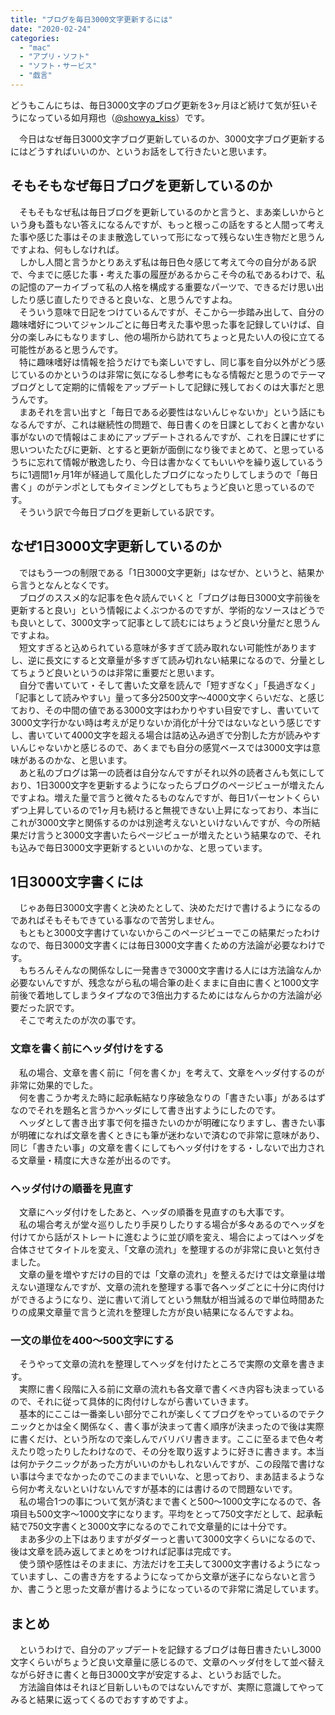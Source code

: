 ```yaml
---
title: "ブログを毎日3000文字更新するには"
date: "2020-02-24"
categories: 
  - "mac"
  - "アプリ・ソフト"
  - "ソフト・サービス"
  - "戯言"
---
```


どうもこんにちは、毎日3000文字のブログ更新を3ヶ月ほど続けて気が狂いそうになっている如月翔也（[@showya\_kiss](http://twitter.com/showya_kiss)）です。  
  
　今日はなぜ毎日3000文字ブログ更新しているのか、3000文字ブログ更新するにはどうすればいいのか、というお話をして行きたいと思います。  

## そもそもなぜ毎日ブログを更新しているのか

　そもそもなぜ私は毎日ブログを更新しているのかと言うと、まあ楽しいからという身も蓋もない答えになるんですが、もっと根っこの話をすると人間って考えた事や感じた事はそのまま散逸していって形になって残らない生き物だと思うんですよね、何もしなければ。  
　しかし人間と言うかとりあえず私は毎日色々感じて考えて今の自分がある訳で、今までに感じた事・考えた事の履歴があるからこそ今の私であるわけで、私の記憶のアーカイブって私の人格を構成する重要なパーツで、できるだけ思い出したり感じ直したりできると良いな、と思うんですよね。  
　そういう意味で日記をつけているんですが、そこから一歩踏み出して、自分の趣味嗜好についてジャンルごとに毎日考えた事や思った事を記録していけば、自分の楽しみにもなりますし、他の場所から訪れてちょっと見たい人の役に立てる可能性があると思うんです。  
　特に趣味嗜好は情報を拾うだけでも楽しいですし、同じ事を自分以外がどう感じているのかというのは非常に気になるし参考にもなる情報だと思うのでテーマブログとして定期的に情報をアップデートして記録に残しておくのは大事だと思うんです。  
　まあそれを言い出すと「毎日である必要性はないんじゃないか」という話にもなるんですが、これは継続性の問題で、毎日書くのを日課としておくと書かない事がないので情報はこまめにアップデートされるんですが、これを日課にせずに思いついたたびに更新、とすると更新が面倒になり後でまとめて、と思っているうちに忘れて情報が散逸したり、今日は書かなくてもいいやを繰り返しているうちに1週間1ヶ月1年が経過して風化したブログになったりしてしまうので「毎日書く」のがテンポとしてもタイミングとしてもちょうど良いと思っているのです。  
　そういう訳で今毎日ブログを更新している訳です。  

## なぜ1日3000文字更新しているのか

　ではもう一つの制限である「1日3000文字更新」はなぜか、というと、結果から言うとなんとなくです。  
　ブログのススメ的な記事を色々読んでいくと「ブログは毎日3000文字前後を更新すると良い」という情報によくぶつかるのですが、学術的なソースはどうでも良いとして、3000文字って記事として読むにはちょうど良い分量だと思うんですよね。  
　短文すぎると込められている意味が多すぎて読み取れない可能性がありますし、逆に長文にすると文章量が多すぎて読み切れない結果になるので、分量としてちょうど良いというのは非常に重要だと思います。  
　自分で書いていて・そして書いた文章を読んで「短すぎなく」「長過ぎなく」「記事として読みやすい」量って多分2500文字〜4000文字くらいだな、と感じており、その中間の値である3000文字はわかりやすい目安ですし、書いていて3000文字行かない時は考えが足りないか消化が十分ではないなという感じですし、書いていて4000文字を超える場合は詰め込み過ぎで分割した方が読みやすいんじゃないかと感じるので、あくまでも自分の感覚ベースでは3000文字は意味があるのかな、と思います。  
　あと私のブログは第一の読者は自分なんですがそれ以外の読者さんも気にしており、1日3000文字を更新するようになったらブログのページビューが増えたんですよね。増えた量で言うと微々たるものなんですが、毎日1パーセントくらいずつ上昇しているので1ヶ月も続けると無視できない上昇になっており、本当にこれが3000文字と関係するのかは別途考えないといけないんですが、今の所結果だけ言うと3000文字書いたらページビューが増えたという結果なので、それも込みで毎日3000文字更新するといいのかな、と思っています。  

## 1日3000文字書くには

　じゃあ毎日3000文字書くと決めたとして、決めただけで書けるようになるのであればそもそもできている事なので苦労しません。  
　もともと3000文字書けていないからこのページビューでこの結果だったわけなので、毎日3000文字書くには毎日3000文字書くための方法論が必要なわけです。  
　もちろんそんなの関係なしに一発書きで3000文字書ける人には方法論なんか必要ないんですが、残念ながら私の場合筆の赴くままに自由に書くと1000文字前後で着地してしまうタイプなので3倍出力するためにはなんらかの方法論が必要だった訳です。  
　そこで考えたのが次の事です。  

### 文章を書く前にヘッダ付けをする

　私の場合、文章を書く前に「何を書くか」を考えて、文章をヘッダ付するのが非常に効果的でした。  
　何を書こうか考えた時に起承転結なり序破急なりの「書きたい事」があるはずなのでそれを題名と言うかヘッダにして書き出すようにしたのです。  
　ヘッダとして書き出す事で何を描きたいのかが明確になりますし、書きたい事が明確になれば文章を書くときにも筆が迷わないで済むので非常に意味があり、同じ「書きたい事」の文章を書くにしてもヘッダ付けをする・しないで出力される文章量・精度に大きな差が出るのです。  

### ヘッダ付けの順番を見直す

　文章にヘッダ付けをしたあと、ヘッダの順番を見直すのも大事です。  
　私の場合考えが堂々巡りしたり手戻りしたりする場合が多々あるのでヘッダを付けてから話がストレートに進むように並び順を変え、場合によってはヘッダを合体させてタイトルを変え、「文章の流れ」を整理するのが非常に良いと気付きました。  
　文章の量を増やすだけの目的では「文章の流れ」を整えるだけでは文章量は増えない道理なんですが、文章の流れを整理する事で各ヘッダごとに十分に肉付けができるようになり、逆に書いて消してという無駄が相当減るので単位時間あたりの成果文章量で言うと流れを整理した方が良い結果になるんですよね。  

### 一文の単位を400〜500文字にする

　そうやって文章の流れを整理してヘッダを付けたところで実際の文章を書きます。  
　実際に書く段階に入る前に文章の流れも各文章で書くべき内容も決まっているので、それに従って具体的に肉付けしながら書いていきます。  
　基本的にここは一番楽しい部分でこれが楽しくてブログをやっているのでテクニックとかは全く関係なく、書く事が決まって書く順序が決まったので後は実際に書くだけ、という所なので楽しんでバリバリ書きます。ここに至るまで色々考えたり唸ったりしたわけなので、その分を取り返すように好きに書きます。本当は何かテクニックがあった方がいいのかもしれないんですが、この段階で書けない事は今までなかったのでこのままでいいな、と思っており、まあ詰まるようなら何か考えないといけないんですが基本的には書けるので問題ないです。  
　私の場合1つの事について気が済むまで書くと500〜1000文字になるので、各項目も500文字〜1000文字になります。平均をとって750文字だとして、起承転結で750文字書くと3000文字になるのでこれで文章量的には十分です。  
　まあ多少の上下はありますがダダーっと書いて3000文字くらいになるので、後は文章を読み返してまとめをつければ記事は完成です。  
　使う頭や感性はそのままに、方法だけを工夫して3000文字書けるようになっていますし、この書き方をするようになってから文章が迷子にならないと言うか、書こうと思った文章が書けるようになっているので非常に満足しています。

## まとめ

　というわけで、自分のアップデートを記録するブログは毎日書きたいし3000文字くらいがちょうど良い文章量に感じるので、文章のヘッダ付をして並べ替えながら好きに書くと毎日3000文字が安定するよ、というお話でした。  
　方法論自体はそれほど目新しいものではないんですが、実際に意識してやってみると結果に返ってくるのでおすすめですよ。
